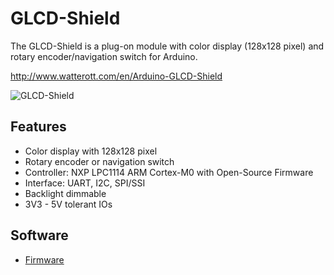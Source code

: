 # GLCD-Shield
The GLCD-Shield is a plug-on module with color display (128x128 pixel) and rotary encoder/navigation switch for Arduino.

http://www.watterott.com/en/Arduino-GLCD-Shield

![GLCD-Shield](https://raw.github.com/watterott/GLCD-Shield/master/img/glcd-shield.jpg)


## Features
* Color display with 128x128 pixel
* Rotary encoder or navigation switch
* Controller: NXP LPC1114 ARM Cortex-M0 with Open-Source Firmware
* Interface: UART, I2C, SPI/SSI
* Backlight dimmable
* 3V3 - 5V tolerant IOs


## Software
* [Firmware](https://github.com/watterott/MI0283QT-Adapter/tree/master/fw)
